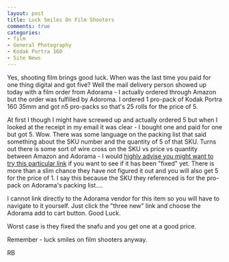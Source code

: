 ```yaml
---
layout: post
title: Luck Smiles On Film Shooters
comments: true
categories:
- film
- General Photography
- Kodak Portra 160
- Site News
---
```

Yes, shooting film brings good luck. When was the last time you paid for one thing digital and got five? Well the mail delivery person showed up today with a film order from Adorama - I actually ordered through Amazon but the order was fulfilled by Adoroma. I ordered 1 pro-pack of Kodak Portra 160 35mm and got n5 pro-packs so that's 25 rolls for the price of 5.

At first I though I might have screwed up and actually ordered 5 but when I looked at the receipt in my email it was clear - I bought one and paid for one but got 5. Wow. There was some language on the packing list that said something about the SKU number and the quantity of 5 of that SKU. Turns out there is some sort of wire cross on the SKU vs price vs quantity between Amazon and Adorama - I would <a href="http://www.amazon.com/gp/product/B000LM6UJC/ref=as_li_ss_tl?ie=UTF8&amp;tag=rbde-20&amp;linkCode=as2&amp;camp=217145&amp;creative=399373&amp;creativeASIN=B000LM6UJC">highly advise you might want to try this particular link</a> if you want to see if it has been "fixed" yet. There is more than a slim chance they have not figured it out and you will also get 5 for the price of 1. I say this because the SKU they referenced is for the pro-pack on Adorama's packing list....

I cannot link directly to the Adorama vendor for this item so you will have to navigate to it yourself. Just click the "three new" link and choose the Adorama add to cart button. Good Luck.

Worst case is they fixed the snafu and you get one at a good price.

Remember - luck smiles on film shooters anyway.

RB